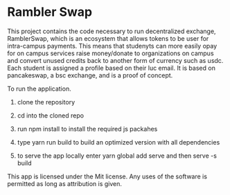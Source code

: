 # Rambler Swap

This project contains the code necessary to run decentralized exchange, RamblerSwap, which  is an ecosystem that allows tokens to be user for intra-campus payments. This means that studenyts can more easily opay for on campus services raise money/donate to organizations on campus and convert unused credits back to another form of currency such as usdc.
Each student is assigned a profile based on their luc email. It is based on pancakeswap, a bsc exchange, and is a proof of concept.

To run the application.

1) clone the repository

2) cd into the cloned repo

3) run npm install to install the required js packahes

4) type yarn run build to build an optimized version with all dependencies

5) to serve the app locally enter   yarn global add serve and then serve -s build



This app is licensed under the Mit license. Any uses of the software is permitted as long as attribution is given.